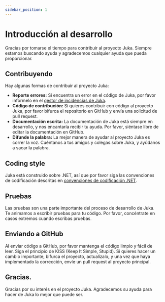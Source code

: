 ```yaml
---
sidebar_position: 1
---
```


# Introducción al desarrollo

Gracias por tomarse el tiempo para contribuir al proyecto Juka. Siempre estamos buscando ayuda y agradecemos cualquier ayuda que pueda proporcionar.

## Contribuyendo

Hay algunas formas de contribuir al proyecto Juka:

* **Reporte errores:** Si encuentra un error en el código de Juka, por favor infórmelo en el [gestor de incidencias de Juka](https://github.com/jukaLang/juka/issues).
* **Código de contribución:** Si quieres contribuir con código al proyecto Juka, por favor bifurca el repositorio en GitHub y envía una solicitud de pull request.
* **Documentación escrita:** La documentación de Juka está siempre en desarrollo, y nos encantaría recibir tu ayuda. Por favor, siéntase libre de editar la documentación en GitHub.
* **Difunde la palabra:** La mejor manera de ayudar al proyecto Juka es correr la voz. Cuéntanos a tus amigos y colegas sobre Juka, y ayúdanos a sacar la palabra.

## Coding style

Juka está construido sobre .NET, así que por favor siga las convenciones de codificación descritas en [convenciones de codificación .NET](https://docs.microsoft.com/en-us/dotnet/csharp/programming-guide/inside-a-program/coding-conventions).

## Pruebas

Las pruebas son una parte importante del proceso de desarrollo de Juka. Te animamos a escribir pruebas para tu código. Por favor, concéntrate en casos extremos cuando escribas pruebas.

## Enviando a GitHub

Al enviar código a GitHub, por favor mantenga el código limpio y fácil de leer. Siga el principio de KISS (Keep It Simple, Stupid). Si quieres hacer un cambio importante, bifurca el proyecto, actualízalo, y una vez que haya implementado la corrección, envíe un pull request al proyecto principal.

## Gracias.

Gracias por su interés en el proyecto Juka. Agradecemos su ayuda para hacer de Juka lo mejor que puede ser.
